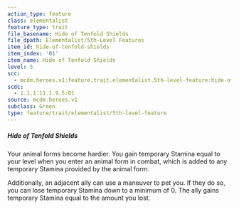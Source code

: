 ```yaml
---
action_type: feature
class: elementalist
feature_type: trait
file_basename: Hide of Tenfold Shields
file_dpath: Elementalist/5th-Level Features
item_id: hide-of-tenfold-shields
item_index: '01'
item_name: Hide of Tenfold Shields
level: 5
scc:
  - mcdm.heroes.v1:feature.trait.elementalist.5th-level-feature:hide-of-tenfold-shields
scdc:
  - 1.1.1:11.1.9.5:01
source: mcdm.heroes.v1
subclass: Green
type: feature/trait/elementalist/5th-level-feature
---
```


##### Hide of Tenfold Shields

Your animal forms become hardier. You gain temporary Stamina equal to your level when you enter an animal form in combat, which is added to any temporary Stamina provided by the animal form.

Additionally, an adjacent ally can use a maneuver to pet you. If they do so, you can lose temporary Stamina down to a minimum of 0. The ally gains temporary Stamina equal to the amount you lost.
